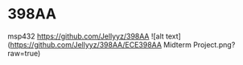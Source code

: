 # 398AA
msp432
https://github.com/Jellyyz/398AA
![alt text](https://github.com/Jellyyz/398AA/ECE398AA Midterm Project.png?raw=true)
